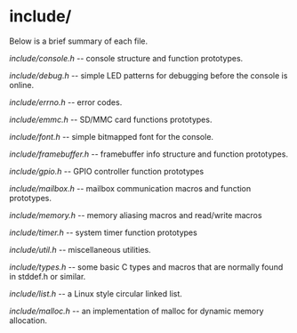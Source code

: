 # include/
Below is a brief summary of each file.

*include/console.h* -- console structure and function prototypes.

*include/debug.h* -- simple LED patterns for debugging before the console
is online.

*include/errno.h* -- error codes.

*include/emmc.h* -- SD/MMC card functions prototypes.

*include/font.h* -- simple bitmapped font for the console.

*include/framebuffer.h* -- framebuffer info structure and function
prototypes.

*include/gpio.h* -- GPIO controller function prototypes

*include/mailbox.h* -- mailbox communication macros and function
prototypes.

*include/memory.h* -- memory aliasing macros and read/write macros

*include/timer.h* -- system timer function prototypes

*include/util.h* -- miscellaneous utilities.

*include/types.h* -- some basic C types and macros that are normally found in stddef.h or similar.

*include/list.h* -- a Linux style circular linked list.

*include/malloc.h* -- an implementation of malloc for dynamic memory allocation.
